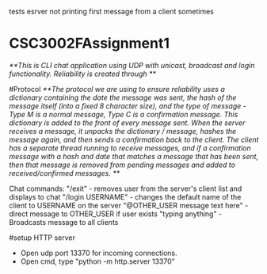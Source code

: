 tests
esrver not printing first message from a client sometimes

# CSC3002FAssignment1
_**This is CLI chat application using UDP with unicast, broadcast and login functionality. 
Reliability is created through **_


#Protocol
_**The protocol we are using to ensure reliability uses a dictionary containing the date the message
was sent, the hash of the message itself (into a fixed 8 character size), and the type of message - Type M
is a normal message, Type C is a confirmation message. This dictionary is added to the front of every message
sent. When the server receives a message, it unpacks the dictionary / message, hashes the message again, and then
sends a confirmation back to the client. The client has a separate thread running to receive messages, and if a
confirmation message with a hash and date that matches a message that has been sent, then that message is removed 
from pending messages and added to received/confirmed messages. **_

Chat commands:
"/exit" - removes user from the server's client list and displays to chat
"/login USERNAME" - changes the default name of the client to USERNAME on the server
"@OTHER_USER message text here" - direct message to OTHER_USER if user exists
"typing anything" - Broadcasts message to all clients


#setup HTTP server
- Open udp port 13370 for incoming connections.
- Open cmd, type "python -m http.server 13370" 






